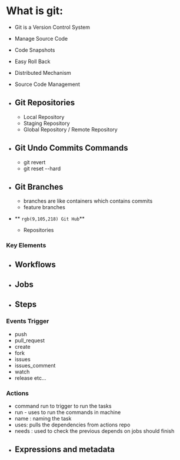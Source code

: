 # What is git:
  - Git is a Version Control System
  - Manage Source Code
  - Code Snapshots
  - Easy Roll Back
  - Distributed Mechanism
  - Source Code Management 

- ## Git Repositories
  - Local Repository
  - Staging Repository
  - Global Repository / Remote Repository
- ## Git Undo Commits Commands
  - git revert <commit id>
  - git reset --hard <commid id>
- ## Git Branches 
  - branches are like containers which contains commits
  - feature branches
- ** `rgb(9,105,218) Git Hub`**
  - Repositories

### Key Elements
- **Workflows**
  - 
- **Jobs**
  - 
- **Steps**
  - 
### Events Trigger
- push
- pull_request
- create
- fork
- issues
- issues_comment
- watch
- release etc...

### Actions
- command run to trigger to run the tasks
- run - uses to run the commands in machine
- name : naming the task 
- uses: pulls the dependencies from actions repo
- needs : used to check the previous depends on jobs should finish 
- Expressions and metadata
  - 